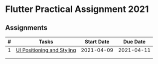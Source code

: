 # Flutter Practical Assignment 2021

## Assignments
| # |Tasks                      	| Start Date 	| Due Date   	|
|---|----------------------------	|------------	|------------	|
| 1 | [UI Positioning and Styling](https://github.com/MichaelCTH/Flutter-Practical-Assignment-2021/tree/master/a1_styling_exercise) 	| 2021-04-09 	| 2021-04-11 	|
|   |                           	|            	|            	|
|   |                           	|            	|            	|

